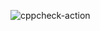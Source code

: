 ![cppcheck-action](https://github.com/99002567/Calculator-program/workflows/cppcheck-action/badge.svg)
